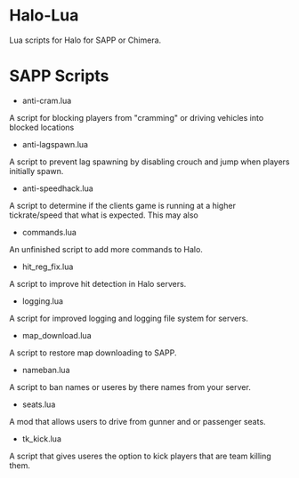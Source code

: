 # Halo-Lua
Lua scripts for Halo for SAPP or Chimera.

# SAPP Scripts
- anti-cram.lua

A script for blocking players from "cramming" or driving vehicles into blocked locations

- anti-lagspawn.lua

A script to prevent lag spawning by disabling crouch and jump when players initially spawn.

- anti-speedhack.lua

A script to determine if the clients game is running at a higher tickrate/speed that what is expected.  This may also 

- commands.lua

An unfinished script to add more commands to Halo.

- hit_reg_fix.lua

A script to improve hit detection in Halo servers.

- logging.lua

A script for improved logging and logging file system for servers.

- map_download.lua

A script to restore map downloading to SAPP.

- nameban.lua

A script to ban names or useres by there names from your server.

- seats.lua

A mod that allows users to drive from gunner and or passenger seats.

- tk_kick.lua

A script that gives useres the option to kick players that are team killing them.
